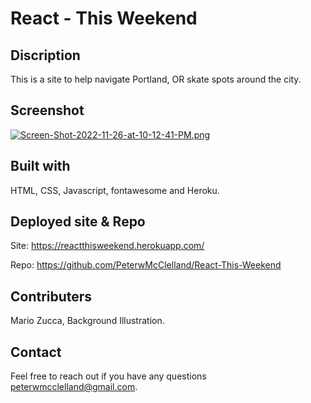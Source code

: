 # React - This Weekend

## Discription
This is a site to help navigate Portland, OR skate spots around the city.

## Screenshot
[![Screen-Shot-2022-11-26-at-10-12-41-PM.png](https://i.postimg.cc/TPd52GLV/Screen-Shot-2022-11-26-at-10-12-41-PM.png)](https://postimg.cc/v4KZXJvT)

## Built with
HTML, CSS, Javascript, fontawesome and Heroku.

## Deployed site & Repo

Site: https://reactthisweekend.herokuapp.com/

Repo: https://github.com/PeterwMcClelland/React-This-Weekend

## Contributers
Mario Zucca, Background Illustration.

## Contact
Feel free to reach out if you have any questions peterwmcclelland@gmail.com.